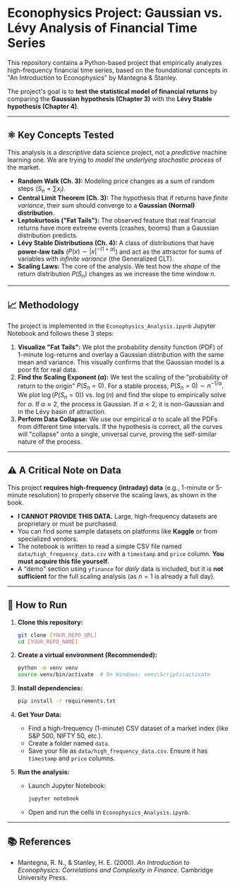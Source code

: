 # Econophysics Project: Gaussian vs. Lévy Analysis of Financial Time Series

This repository contains a Python-based project that empirically analyzes high-frequency financial time series, based on the foundational concepts in "An Introduction to Econophysics" by Mantegna & Stanley.

The project's goal is to **test the statistical model of financial returns** by comparing the **Gaussian hypothesis (Chapter 3)** with the **Lévy Stable hypothesis (Chapter 4)**.

---

## ⚛️ Key Concepts Tested

This analysis is a *descriptive* data science project, not a *predictive* machine learning one. We are trying to *model the underlying stochastic process* of the market.

* **Random Walk (Ch. 3):** Modeling price changes as a sum of random steps ($S_n = \sum x_i$).
* **Central Limit Theorem (Ch. 3):** The hypothesis that if returns have *finite variance*, their sum should converge to a **Gaussian (Normal) distribution**.
* **Leptokurtosis ("Fat Tails"):** The observed feature that real financial returns have more extreme events (crashes, booms) than a Gaussian distribution predicts.
* **Lévy Stable Distributions (Ch. 4):** A class of distributions that have **power-law tails** ($P(x) \sim |x|^{-(1+\alpha)}$) and act as the attractor for sums of variables with *infinite variance* (the Generalized CLT).
* **Scaling Laws:** The core of the analysis. We test how the *shape* of the return distribution $P(S_n)$ changes as we increase the time window $n$.

---

## 📈 Methodology

The project is implemented in the `Econophysics_Analysis.ipynb` Jupyter Notebook and follows these 3 steps:

1.  **Visualize "Fat Tails":** We plot the probability density function (PDF) of 1-minute log-returns and overlay a Gaussian distribution with the same mean and variance. This visually confirms that the Gaussian model is a poor fit for real data.
2.  **Find the Scaling Exponent ($\alpha$):** We test the scaling of the "probability of return to the origin" $P(S_n=0)$. For a stable process, $P(S_n=0) \sim n^{-1/\alpha}$. We plot $\log(P(S_n=0))$ vs. $\log(n)$ and find the slope to empirically solve for $\alpha$. If $\alpha \approx 2$, the process is Gaussian. If $\alpha < 2$, it is non-Gaussian and in the Lévy basin of attraction.
3.  **Perform Data Collapse:** We use our empirical $\alpha$ to scale all the PDFs from different time intervals. If the hypothesis is correct, all the curves will "collapse" onto a single, universal curve, proving the self-similar nature of the process.

---

## ⚠️ A Critical Note on Data

This project **requires high-frequency (intraday) data** (e.g., 1-minute or 5-minute resolution) to properly observe the scaling laws, as shown in the book.

* **I CANNOT PROVIDE THIS DATA.** Large, high-frequency datasets are proprietary or must be purchased.
* You can find some sample datasets on platforms like **Kaggle** or from specialized vendors.
* The notebook is written to read a simple CSV file named `data/high_frequency_data.csv` with a `timestamp` and `price` column. **You must acquire this file yourself.**
* A "demo" section using `yfinance` for *daily* data is included, but it is **not sufficient** for the full scaling analysis (as $n=1$ is already a full day).

---

## 🚀 How to Run

1.  **Clone this repository:**
    ```bash
    git clone [YOUR_REPO_URL]
    cd [YOUR_REPO_NAME]
    ```

2.  **Create a virtual environment (Recommended):**
    ```bash
    python -m venv venv
    source venv/bin/activate  # On Windows: venv\Scripts\activate
    ```

3.  **Install dependencies:**
    ```bash
    pip install -r requirements.txt
    ```

4.  **Get Your Data:**
    * Find a high-frequency (1-minute) CSV dataset of a market index (like S&P 500, NIFTY 50, etc.).
    * Create a folder named `data`.
    * Save your file as `data/high_frequency_data.csv`. Ensure it has `timestamp` and `price` columns.

5.  **Run the analysis:**
    * Launch Jupyter Notebook:
        ```bash
        jupyter notebook
        ```
    * Open and run the cells in `Econophysics_Analysis.ipynb`.

---

## 📚 References

* Mantegna, R. N., & Stanley, H. E. (2000). *An Introduction to Econophysics: Correlations and Complexity in Finance*. Cambridge University Press.
